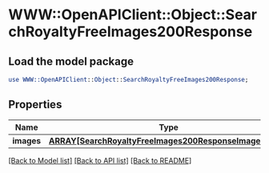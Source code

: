 # WWW::OpenAPIClient::Object::SearchRoyaltyFreeImages200Response

## Load the model package
```perl
use WWW::OpenAPIClient::Object::SearchRoyaltyFreeImages200Response;
```

## Properties
Name | Type | Description | Notes
------------ | ------------- | ------------- | -------------
**images** | [**ARRAY[SearchRoyaltyFreeImages200ResponseImagesInner]**](SearchRoyaltyFreeImages200ResponseImagesInner.md) |  | [optional] 

[[Back to Model list]](../README.md#documentation-for-models) [[Back to API list]](../README.md#documentation-for-api-endpoints) [[Back to README]](../README.md)


